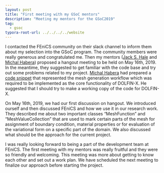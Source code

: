 ```yaml
---
layout: post
title: "First meeting with my GSoC mentors"
description: "Meeting my mentors for the GSoC2019"
tag: 
  - gsoc
typora-root-url: ../../../../website
---
```


I contacted the FEniCS community on their slack channel to inform them about my selection into the GSoC program. The community members were really generous and congratulated me. Then my mentors ([Jack S. Hale](https://github.com/jhale) and [Michal Habera](https://github.com/michalhabera)) proposed a hangout meeting to be held on May 16th, 2019. In the meantime, they suggested to get familiar with the code base and try out some problems related to my project. [Michal Habera](https://github.com/michalhabera) had prepared a [code snippet](https://gist.github.com/michalhabera/bbe8a17f788192e53fd758a67cbf3bed) that represented the mesh generation workflow which was required to be implemented as the core functionality of DOLFIN-X. He suggested that I should try to make a working copy of the code for DOLFIN-X.

On  May 16th, 2019, we had our first discussion on hangout. We introduced ourself and then discussed FEniCS and how we use it in our research work. They described me about two important classes “MeshFunction” and “MeshValueCollection” that are used to mark certain parts of the mesh for assignment of boundary condition, material properties or for evaluation of the variational form on a specific part of the domain. We also discussed what should be the approach for the current project.

I was really looking forward to being a part of the development team at FEniCS. The first meeting with my mentors was really fruitful and they were so friendly and welcoming. This meeting was more about getting to know each other and set out a work plan. We have scheduled the next meeting to finalize our approach before starting the project.
